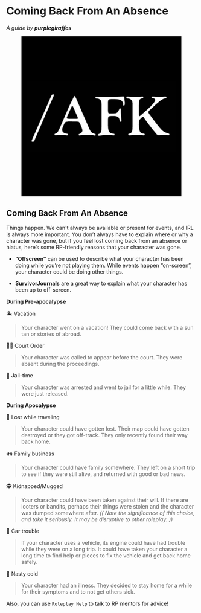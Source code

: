# Coming Back From An Absence

*A guide by **purplegiraffes***

<figure class="figure" align="center">
    <img src="docs/assets/img/Absence.png" alt="Absence">
</figure>

## Coming Back From An Absence

Things happen. We can't always be available or present for events, and IRL is always more important. You don’t always
have to explain where or why a character was gone, but if you feel lost coming back from an absence or hiatus, here’s
some RP-friendly reasons that your character was gone.

- **”Offscreen”** can be used to describe what your character has been doing while you’re not playing them. While events
  happen “on-screen”, your character could be doing other things.

- **SurvivorJournals** are a great way to explain what your character has been up to off-screen.

**__During Pre-apocalypse__**

🏝️ Vacation
> Your character went on a vacation!  They could come back with a sun tan or stories of abroad.

🧑‍⚖️ Court Order
> Your character was called to appear before the court. They were absent during the proceedings.

🚓 Jail-time
> Your character was arrested and went to jail for a little while. They were just released.

**__During Apocalypse__**

🧭 Lost while traveling
> Your character could have gotten lost. Their map could have gotten destroyed or they got off-track. They only recently
> found their way back home.

👪 Family business
> Your character could have family somewhere. They left on a short trip to see if they were still alive, and returned
> with good or bad news.

🕵️ Kidnapped/Mugged
> Your character could have been taken against their will. If there are looters or bandits, perhaps their things were
> stolen and the character was dumped somewhere after.
> *(( Note the significance of this choice, and take it seriously. It may be disruptive to other roleplay. ))*

🚙 Car trouble
> If your character uses a vehicle, its engine could have had trouble while they were on a long trip. It could have
> taken your character a long time to find help or pieces to fix the vehicle and get back home safely.

🤒 Nasty cold
> Your character had an illness. They decided to stay home for a while for their symptoms and to not get others sick.

Also, you can use `Roleplay Help` to talk to RP mentors for advice!
